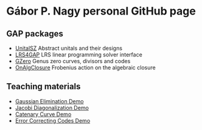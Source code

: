 # Gábor P. Nagy personal GitHub page

## GAP packages

* [UnitalSZ](https://nagygp.github.com/UnitalSZ) Abstract unitals and their designs
* [LRS4GAP](https://nagygp.github.com/LRS4GAP) LRS linear programming solver interface
* [GZero](https://github.com/nagygp/gzero-gap-package) Genus zero curves, divisors and codes
* [OnAlgClosure](https://github.com/nagygp/onalgclosure-gap-package) Frobenius action on the algebraic closure

## Teaching materials

* [Gaussian Elimination Demo](https://nagygp.github.io/matrix-algorithms/GaussianElimination.html)
* [Jacobi Diagonalization Demo](https://nagygp.github.io/matrix-algorithms/DiagonalizationJacobi.html)
* [Catenary Curve Demo](https://nagygp.github.io/Demos/Catenary.html)
* [Error Correcting Codes Demo](https://nagygp.github.io/Demos/coding_demo_en.html)